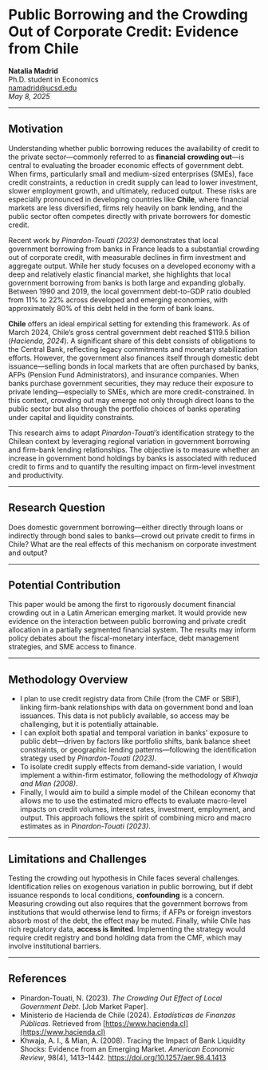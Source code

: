 # Public Borrowing and the Crowding Out of Corporate Credit: Evidence from Chile
**Natalia Madrid**  
Ph.D. student in Economics  
namadrid@ucsd.edu  
*May 8, 2025*

---

## Motivation

Understanding whether public borrowing reduces the availability of credit to the private sector—commonly referred to as **financial crowding out**—is central to evaluating the broader economic effects of government debt. When firms, particularly small and medium-sized enterprises (SMEs), face credit constraints, a reduction in credit supply can lead to lower investment, slower employment growth, and ultimately, reduced output. These risks are especially pronounced in developing countries like **Chile**, where financial markets are less diversified, firms rely heavily on bank lending, and the public sector often competes directly with private borrowers for domestic credit.

Recent work by *Pinardon-Touati (2023)* demonstrates that local government borrowing from banks in France leads to a substantial crowding out of corporate credit, with measurable declines in firm investment and aggregate output. While her study focuses on a developed economy with a deep and relatively elastic financial market, she highlights that local government borrowing from banks is both large and expanding globally. Between 1990 and 2019, the local government debt-to-GDP ratio doubled from 11% to 22% across developed and emerging economies, with approximately 80% of this debt held in the form of bank loans.

**Chile** offers an ideal empirical setting for extending this framework. As of March 2024, Chile’s gross central government debt reached \$119.5 billion (*Hacienda, 2024*). A significant share of this debt consists of obligations to the Central Bank, reflecting legacy commitments and monetary stabilization efforts. However, the government also finances itself through domestic debt issuance—selling bonds in local markets that are often purchased by banks, AFPs (Pension Fund Administrators), and insurance companies. When banks purchase government securities, they may reduce their exposure to private lending—especially to SMEs, which are more credit-constrained. In this context, crowding out may emerge not only through direct loans to the public sector but also through the portfolio choices of banks operating under capital and liquidity constraints.

This research aims to adapt *Pinardon-Touati’s* identification strategy to the Chilean context by leveraging regional variation in government borrowing and firm-bank lending relationships. The objective is to measure whether an increase in government bond holdings by banks is associated with reduced credit to firms and to quantify the resulting impact on firm-level investment and productivity.

---

## Research Question

Does domestic government borrowing—either directly through loans or indirectly through bond sales to banks—crowd out private credit to firms in Chile? What are the real effects of this mechanism on corporate investment and output?

---

## Potential Contribution

This paper would be among the first to rigorously document financial crowding out in a Latin American emerging market. It would provide new evidence on the interaction between public borrowing and private credit allocation in a partially segmented financial system. The results may inform policy debates about the fiscal-monetary interface, debt management strategies, and SME access to finance.

---

## Methodology Overview

- I plan to use credit registry data from Chile (from the CMF or SBIF), linking firm-bank relationships with data on government bond and loan issuances. This data is not publicly available, so access may be challenging, but it is potentially attainable.
- I can exploit both spatial and temporal variation in banks’ exposure to public debt—driven by factors like portfolio shifts, bank balance sheet constraints, or geographic lending patterns—following the identification strategy used by *Pinardon-Touati (2023)*.
- To isolate credit supply effects from demand-side variation, I would implement a within-firm estimator, following the methodology of *Khwaja and Mian (2008)*.
- Finally, I would aim to build a simple model of the Chilean economy that allows me to use the estimated micro effects to evaluate macro-level impacts on credit volumes, interest rates, investment, employment, and output. This approach follows the spirit of combining micro and macro estimates as in *Pinardon-Touati (2023)*.

---

## Limitations and Challenges

Testing the crowding out hypothesis in Chile faces several challenges. Identification relies on exogenous variation in public borrowing, but if debt issuance responds to local conditions, **confounding** is a concern. Measuring crowding out also requires that the government borrows from institutions that would otherwise lend to firms; if AFPs or foreign investors absorb most of the debt, the effect may be muted. Finally, while Chile has rich regulatory data, **access is limited**. Implementing the strategy would require credit registry and bond holding data from the CMF, which may involve institutional barriers.

---


## References

- Pinardon-Touati, N. (2023). *The Crowding Out Effect of Local Government Debt*. [Job Market Paper].
- Ministerio de Hacienda de Chile (2024). *Estadísticas de Finanzas Públicas*. Retrieved from [https://www.hacienda.cl](https://www.hacienda.cl)
- Khwaja, A. I., & Mian, A. (2008). Tracing the Impact of Bank Liquidity Shocks: Evidence from an Emerging Market. *American Economic Review*, 98(4), 1413–1442. https://doi.org/10.1257/aer.98.4.1413


